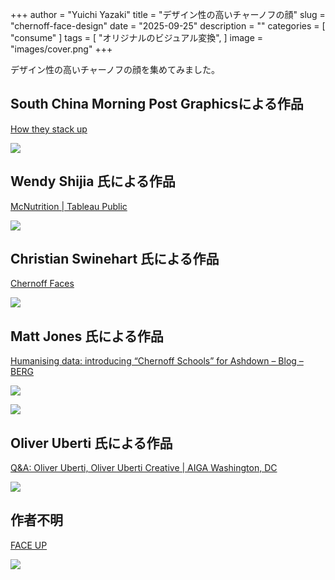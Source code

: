 +++
author = "Yuichi Yazaki"
title = "デザイン性の高いチャーノフの顔"
slug = "chernoff-face-design"
date = "2025-09-25"
description = ""
categories = [
    "consume"
]
tags = [
    "オリジナルのビジュアル変換",
]
image = "images/cover.png"
+++

デザイン性の高いチャーノフの顔を集めてみました。

<!--more-->

## South China Morning Post Graphicsによる作品

[How they stack up](https://multimedia.scmp.com/culture/article/SCMP-printed-graphics-memory/lonelyGraphics/201806A176.html)

![](images/How-they-stack-up.png)


## Wendy Shijia 氏による作品

[McNutrition | Tableau Public](https://public.tableau.com/app/profile/wendy.shijia/viz/McNutrition/McDonaldsNutrition)

![](images/McDonaldsNutrition.png)



## Christian Swinehart 氏による作品

[Chernoff Faces](https://iv.samizdat.co/2021/chernoff-faces/index.html)

![](images/chernoffface_election.png)


## Matt Jones 氏による作品

[Humanising data: introducing “Chernoff Schools” for Ashdown – Blog – BERG](https://berglondon.com/blog/2009/11/23/chernoff-schools/)

![](images/chernoff-schools-nearby_500w.png)

![](images/drawing_2009-11-201-1024x535.png)



## Oliver Uberti 氏による作品

[Q&A: Oliver Uberti, Oliver Uberti Creative | AIGA Washington, DC](https://dc.aiga.org/qa-oliver-uberti-oliver-uberti-creative/)

![](images/islingtonhasissues-1024x585.gif)


## 作者不明

[FACE UP](https://46or01.axshare.com/face_up.html)

![](images/Chernoff-Face-Example-4.jpg)